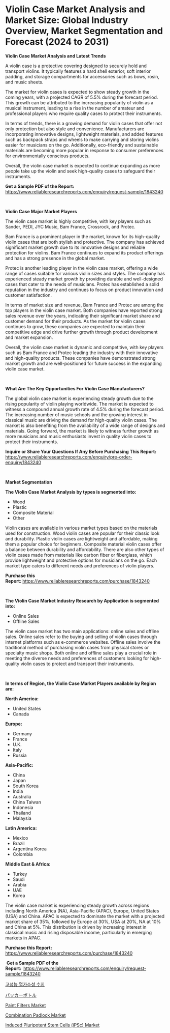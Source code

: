 <p><h1>Violin Case Market Analysis and Market Size: Global Industry Overview, Market Segmentation and Forecast (2024 to 2031)</h1></p><p><strong>Violin Case Market Analysis and Latest Trends</strong></p>
<p><p>A violin case is a protective covering designed to securely hold and transport violins. It typically features a hard shell exterior, soft interior padding, and storage compartments for accessories such as bows, rosin, and music sheets.</p><p>The market for violin cases is expected to show steady growth in the coming years, with a projected CAGR of 5.5% during the forecast period. This growth can be attributed to the increasing popularity of violin as a musical instrument, leading to a rise in the number of amateur and professional players who require quality cases to protect their instruments.</p><p>In terms of trends, there is a growing demand for violin cases that offer not only protection but also style and convenience. Manufacturers are incorporating innovative designs, lightweight materials, and added features such as backpack straps and wheels to make carrying and storing violins easier for musicians on the go. Additionally, eco-friendly and sustainable materials are becoming more popular in response to consumer preferences for environmentally conscious products.</p><p>Overall, the violin case market is expected to continue expanding as more people take up the violin and seek high-quality cases to safeguard their instruments.</p></p>
<p><strong>Get a Sample PDF of the Report:&nbsp;</strong> <a href="https://www.reliableresearchreports.com/enquiry/request-sample/1843240">https://www.reliableresearchreports.com/enquiry/request-sample/1843240</a></p>
<p>&nbsp;</p>
<p><strong>Violin Case Major Market Players</strong></p>
<p><p>The violin case market is highly competitive, with key players such as Sander, PEDI, JYC Music, Bam France, Crossrock, and Protec. </p><p>Bam France is a prominent player in the market, known for its high-quality violin cases that are both stylish and protective. The company has achieved significant market growth due to its innovative designs and reliable protection for violins. Bam France continues to expand its product offerings and has a strong presence in the global market.</p><p>Protec is another leading player in the violin case market, offering a wide range of cases suitable for various violin sizes and styles. The company has experienced steady market growth by providing durable and well-designed cases that cater to the needs of musicians. Protec has established a solid reputation in the industry and continues to focus on product innovation and customer satisfaction.</p><p>In terms of market size and revenue, Bam France and Protec are among the top players in the violin case market. Both companies have reported strong sales revenue over the years, indicating their significant market share and customer demand for their products. As the market for violin cases continues to grow, these companies are expected to maintain their competitive edge and drive further growth through product development and market expansion.</p><p>Overall, the violin case market is dynamic and competitive, with key players such as Bam France and Protec leading the industry with their innovative and high-quality products. These companies have demonstrated strong market growth and are well-positioned for future success in the expanding violin case market.</p></p>
<p>&nbsp;</p>
<p><strong>What Are The Key Opportunities For Violin Case Manufacturers?</strong></p>
<p><p>The global violin case market is experiencing steady growth due to the rising popularity of violin playing worldwide. The market is expected to witness a compound annual growth rate of 4.5% during the forecast period. The increasing number of music schools and the growing interest in classical music are driving the demand for high-quality violin cases. The market is also benefiting from the availability of a wide range of designs and materials. Going forward, the market is likely to witness further growth as more musicians and music enthusiasts invest in quality violin cases to protect their instruments.</p></p>
<p><strong>Inquire or Share Your Questions If Any Before Purchasing This Report:</strong> <a href="https://www.reliableresearchreports.com/enquiry/pre-order-enquiry/1843240">https://www.reliableresearchreports.com/enquiry/pre-order-enquiry/1843240</a></p>
<p>&nbsp;</p>
<p><strong>Market Segmentation</strong></p>
<p><strong>The Violin Case Market Analysis by types is segmented into:</strong></p>
<p><ul><li>Wood</li><li>Plastic</li><li>Composite Material</li><li>Other</li></ul></p>
<p><p>Violin cases are available in various market types based on the materials used for construction. Wood violin cases are popular for their classic look and durability. Plastic violin cases are lightweight and affordable, making them a popular choice for beginners. Composite material violin cases offer a balance between durability and affordability. There are also other types of violin cases made from materials like carbon fiber or fiberglass, which provide lightweight and protective options for musicians on the go. Each market type caters to different needs and preferences of violin players.</p></p>
<p><strong>Purchase this Report:&nbsp;</strong><a href="https://www.reliableresearchreports.com/purchase/1843240">https://www.reliableresearchreports.com/purchase/1843240</a></p>
<p>&nbsp;</p>
<p><strong>The Violin Case Market Industry Research by Application is segmented into:</strong></p>
<p><ul><li>Online Sales</li><li>Offline Sales</li></ul></p>
<p><p>The violin case market has two main applications: online sales and offline sales. Online sales refer to the buying and selling of violin cases through internet platforms such as e-commerce websites. Offline sales involve the traditional method of purchasing violin cases from physical stores or specialty music shops. Both online and offline sales play a crucial role in meeting the diverse needs and preferences of customers looking for high-quality violin cases to protect and transport their instruments.</p></p>
<p>&nbsp;</p>
<p><strong>In terms of Region, the Violin Case Market Players available by Region are:</strong></p>
<p>
    <p> <strong> North America: </strong>
        <ul>
            <li>United States</li>
            <li>Canada</li>
        </ul>
        </p> 
    <p> <strong> Europe: </strong>
        <ul>
            <li>Germany</li>
            <li>France</li>
            <li>U.K.</li>
            <li>Italy</li>
            <li>Russia</li>
        </ul>
        </p> 
    <p> <strong> Asia-Pacific: </strong>
        <ul>
            <li>China</li>
            <li>Japan</li>
            <li>South Korea</li>
            <li>India</li>
            <li>Australia</li>
            <li>China Taiwan</li>
            <li>Indonesia</li>
            <li>Thailand</li>
            <li>Malaysia</li>
        </ul>
        </p> 
    <p> <strong> Latin America: </strong>
        <ul>
            <li>Mexico</li>
            <li>Brazil</li>
            <li>Argentina Korea</li>
            <li>Colombia</li>
        </ul>
        </p> 
    <p> <strong> Middle East & Africa: </strong>
        <ul>
            <li>Turkey</li>
            <li>Saudi</li>
            <li>Arabia</li>
            <li>UAE</li>
            <li>Korea</li>
        </ul>
    </p>
    </p>
<p><p>The violin case market is experiencing steady growth across regions including North America (NA), Asia-Pacific (APAC), Europe, United States (USA) and China. APAC is expected to dominate the market with a projected market share of 35%, followed by Europe at 30%, USA at 20%, NA at 10% and China at 5%. This distribution is driven by increasing interest in classical music and rising disposable income, particularly in emerging markets in APAC.</p></p>
<p><strong>Purchase this Report: </strong><a href="https://www.reliableresearchreports.com/purchase/1843240">https://www.reliableresearchreports.com/purchase/1843240</a></p>
<p>&nbsp;<strong>Get a Sample PDF of the Report:&nbsp;&nbsp;</strong><a href="https://www.reliableresearchreports.com/enquiry/request-sample/1843240">https://www.reliableresearchreports.com/enquiry/request-sample/1843240</a></p>
<p><strong></strong></p>
<p><p><a href="https://github.com/ZacharyScthmitt4465/Market-Research-Report-List-1/blob/main/62697565606.md">고성능 열가소성 수지</a></p><p><a href="https://github.com/mathieurico66/Market-Research-Report-List-1/blob/main/38856146213.md">パッカーボトル</a></p><p><a href="https://issuu.com/reportprime-2/docs/paint-filters-market-size-2030.pptx">Paint Filters Market</a></p><p><a href="https://github.com/okotobwrhuteie/Market-Research-Report-List-1/blob/main/combination-padlock-market.md">Combination Padlock Market</a></p><p><a href="https://issuu.com/reportprime-2/docs/induced-pluripotent-stem-cells-ipsc-market-size-20">Induced Pluripotent Stem Cells (iPSc) Market</a></p></p>